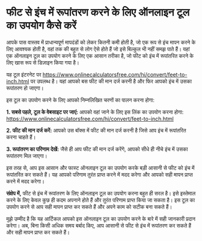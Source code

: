 फीट से इंच में रूपांतरण करने के लिए ऑनलाइन टूल का उपयोग कैसे करें
=================================================================

आपके पास वास्तव में प्राधान्यपूर्ण मापदंडों को लेकर कितनी कमी होती है, जो एक रूप से इंच मापन करने के लिए आवश्यक होती है, वहां तक की बहुत से लोग ऐसे होते हैं जो इसे बिल्कुल भी नहीं समझ पाते हैं। यहां एक ऑनलाइन टूल का उपयोग करने के लिए एक आसान तरीका है, जो फीट को इंच में रूपांतरित करने के लिए खास रूप से डिज़ाइन किया गया है।

यह टूल इंटरनेट पर <https://www.onlinecalculatorsfree.com/hi/convert/feet-to-inch.html> पर उपलब्ध है। यहां आपको बस फीट की मान दर्ज करनी है और फिर आपको इंच में उसका रूपांतरण हो जाएगा।

इस टूल का उपयोग करने के लिए आपको निम्नलिखित चरणों का पालन करना होगा:

**1. सबसे पहले, टूल के वेबसाइट पर जाएं:** आपको वहां जाने के लिए इस लिंक का उपयोग करना होगा: <https://www.onlinecalculatorsfree.com/hi/convert/feet-to-inch.html>

**2. फीट की मान दर्ज करें:** आपको उस बॉक्स में फीट की मान दर्ज करनी है जिसे आप इंच में रूपांतरित करना चाहते हैं।

**3. रूपांतरण का परिणाम देखें:** जैसे ही आप फीट की मान दर्ज करेंगे, आपको सीधे ही नीचे इंच में उसका रूपांतरण मिल जाएगा।

इस तरह से, आप इस आसान और फास्ट ऑनलाइन टूल का उपयोग करके बड़ी आसानी से फीट को इंच में रूपांतरित कर सकते हैं। यह आपको परिणाम तुरंत प्राप्त करने में मदद करेगा और आपको सही मापन प्राप्त करने में मदद करेगा।

**संक्षेप में,** फीट से इंच में रूपांतरण के लिए ऑनलाइन टूल का उपयोग करना बहुत ही सरल है। इसे इस्तेमाल करने के लिए केवल कुछ ही कदम अपनाने होते हैं और तुरंत परिणाम प्राप्त किया जा सकता है। इस टूल का उपयोग करने से आप सही मापन प्राप्त कर सकते हैं और अपने काम को सटीक बना सकते हैं।

मुझे उम्मीद है कि यह आर्टिकल आपको इस ऑनलाइन टूल का उपयोग करने के बारे में सही जानकारी प्रदान करेगा। अब, बिना किसी अधिक समय बर्बाद किए, आप आसानी से फीट से इंच में रूपांतरण कर सकते हैं और सही मापन प्राप्त कर सकते हैं।
